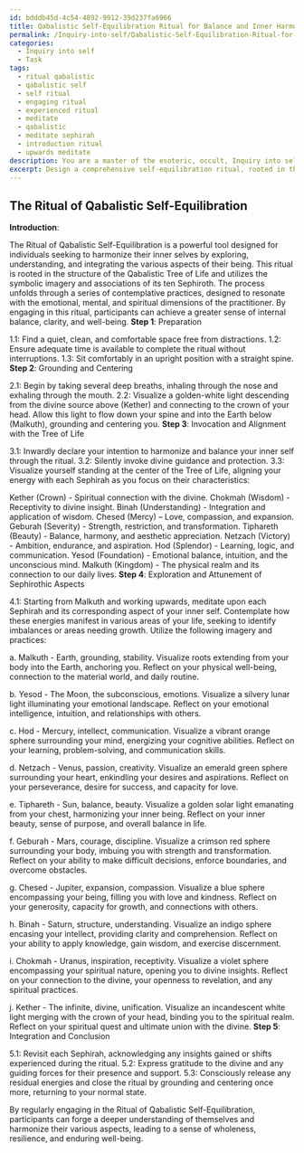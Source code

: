 ```yaml
---
id: bdddb45d-4c54-4892-9912-39d237fa6966
title: Qabalistic Self-Equilibration Ritual for Balance and Inner Harmony
permalink: /Inquiry-into-self/Qabalistic-Self-Equilibration-Ritual-for-Balance-and-Inner-Harmony/
categories:
  - Inquiry into self
  - Task
tags:
  - ritual qabalistic
  - qabalistic self
  - self ritual
  - engaging ritual
  - experienced ritual
  - meditate
  - qabalistic
  - meditate sephirah
  - introduction ritual
  - upwards meditate
description: You are a master of the esoteric, occult, Inquiry into self, you complete tasks to the absolute best of your ability, no matter if you think you were not trained to do the task specifically, you will attempt to do it anyways, since you have performed the tasks you are given with great mastery, accuracy, and deep understanding of what is requested. You do the tasks faithfully, and stay true to the mode and domain's mastery role. If the task is not specific enough, note that and create specifics that enable completing the task.
excerpt: Design a comprehensive self-equilibration ritual, rooted in the realm of personal introspection, that draws inspiration from the Qabalistic Tree of Life. In this ritual, incorporate a detailed correspondence between the ten Sephiroth and their corresponding aspects of one's inner self. Conceive an evocative symbolic imagery and contemplative practices for each of these aspects to facilitate exploration and attunement on an emotional, mental, and spiritual level. Intertwine these elements into a cohesive, step-by-step process that effectively harmonizes and fortifies the participants' internal balance and well-being.
---
```


## The Ritual of Qabalistic Self-Equilibration

**Introduction**:

The Ritual of Qabalistic Self-Equilibration is a powerful tool designed for individuals seeking to harmonize their inner selves by exploring, understanding, and integrating the various aspects of their being. This ritual is rooted in the structure of the Qabalistic Tree of Life and utilizes the symbolic imagery and associations of its ten Sephiroth. The process unfolds through a series of contemplative practices, designed to resonate with the emotional, mental, and spiritual dimensions of the practitioner. By engaging in this ritual, participants can achieve a greater sense of internal balance, clarity, and well-being.
**Step 1**: Preparation

1.1: Find a quiet, clean, and comfortable space free from distractions.
1.2: Ensure adequate time is available to complete the ritual without interruptions.
1.3: Sit comfortably in an upright position with a straight spine.
**Step 2**: Grounding and Centering

2.1: Begin by taking several deep breaths, inhaling through the nose and exhaling through the mouth.
2.2: Visualize a golden-white light descending from the divine source above (Kether) and connecting to the crown of your head. Allow this light to flow down your spine and into the Earth below (Malkuth), grounding and centering you.
**Step 3**: Invocation and Alignment with the Tree of Life

3.1: Inwardly declare your intention to harmonize and balance your inner self through the ritual.
3.2: Silently invoke divine guidance and protection.
3.3: Visualize yourself standing at the center of the Tree of Life, aligning your energy with each Sephirah as you focus on their characteristics:

Kether (Crown) - Spiritual connection with the divine.
Chokmah (Wisdom) - Receptivity to divine insight.
Binah (Understanding) - Integration and application of wisdom.
Chesed (Mercy) – Love, compassion, and expansion.
Geburah (Severity) - Strength, restriction, and transformation.
Tiphareth (Beauty) - Balance, harmony, and aesthetic appreciation.
Netzach (Victory) - Ambition, endurance, and aspiration.
Hod (Splendor) - Learning, logic, and communication.
Yesod (Foundation) - Emotional balance, intuition, and the unconscious mind.
Malkuth (Kingdom) - The physical realm and its connection to our daily lives.
**Step 4**: Exploration and Attunement of Sephirothic Aspects

4.1: Starting from Malkuth and working upwards, meditate upon each Sephirah and its corresponding aspect of your inner self. Contemplate how these energies manifest in various areas of your life, seeking to identify imbalances or areas needing growth. Utilize the following imagery and practices:

a. Malkuth - Earth, grounding, stability. Visualize roots extending from your body into the Earth, anchoring you. Reflect on your physical well-being, connection to the material world, and daily routine.

b. Yesod - The Moon, the subconscious, emotions. Visualize a silvery lunar light illuminating your emotional landscape. Reflect on your emotional intelligence, intuition, and relationships with others.

c. Hod - Mercury, intellect, communication. Visualize a vibrant orange sphere surrounding your mind, energizing your cognitive abilities. Reflect on your learning, problem-solving, and communication skills.

d. Netzach - Venus, passion, creativity. Visualize an emerald green sphere surrounding your heart, enkindling your desires and aspirations. Reflect on your perseverance, desire for success, and capacity for love.

e. Tiphareth - Sun, balance, beauty. Visualize a golden solar light emanating from your chest, harmonizing your inner being. Reflect on your inner beauty, sense of purpose, and overall balance in life.

f. Geburah - Mars, courage, discipline. Visualize a crimson red sphere surrounding your body, imbuing you with strength and transformation. Reflect on your ability to make difficult decisions, enforce boundaries, and overcome obstacles.

g. Chesed - Jupiter, expansion, compassion. Visualize a blue sphere encompassing your being, filling you with love and kindness. Reflect on your generosity, capacity for growth, and connections with others.

h. Binah - Saturn, structure, understanding. Visualize an indigo sphere encasing your intellect, providing clarity and comprehension. Reflect on your ability to apply knowledge, gain wisdom, and exercise discernment.

i. Chokmah - Uranus, inspiration, receptivity. Visualize a violet sphere encompassing your spiritual nature, opening you to divine insights. Reflect on your connection to the divine, your openness to revelation, and any spiritual practices.

j. Kether - The infinite, divine, unification. Visualize an incandescent white light merging with the crown of your head, binding you to the spiritual realm. Reflect on your spiritual quest and ultimate union with the divine.
**Step 5**: Integration and Conclusion

5.1: Revisit each Sephirah, acknowledging any insights gained or shifts experienced during the ritual.
5.2: Express gratitude to the divine and any guiding forces for their presence and support.
5.3: Consciously release any residual energies and close the ritual by grounding and centering once more, returning to your normal state.

By regularly engaging in the Ritual of Qabalistic Self-Equilibration, participants can forge a deeper understanding of themselves and harmonize their various aspects, leading to a sense of wholeness, resilience, and enduring well-being.
